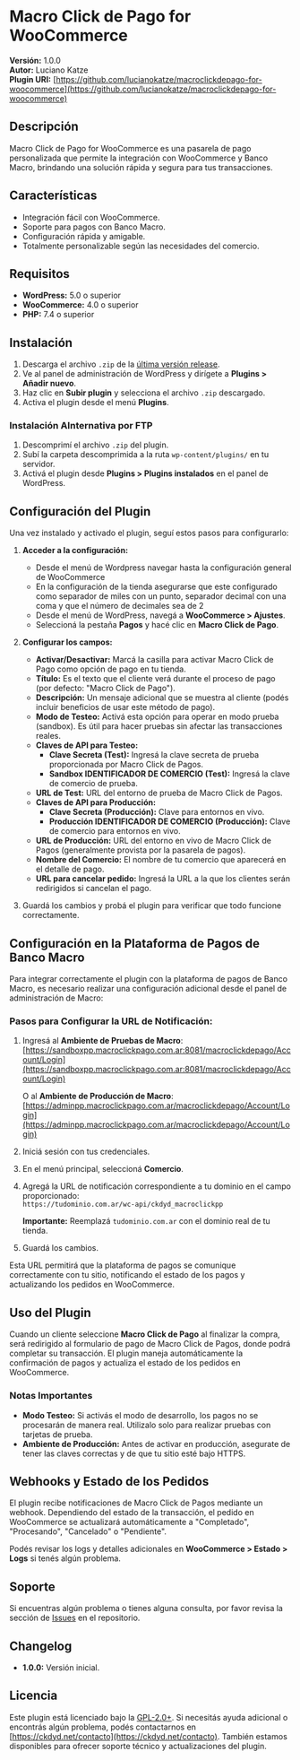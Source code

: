 # Macro Click de Pago for WooCommerce

**Versión:** 1.0.0  
**Autor:** Luciano Katze  
**Plugin URI:** [https://github.com/lucianokatze/macroclickdepago-for-woocommerce](https://github.com/lucianokatze/macroclickdepago-for-woocommerce)

## Descripción

Macro Click de Pago for WooCommerce es una pasarela de pago personalizada que permite la integración con WooCommerce y Banco Macro, brindando una solución rápida y segura para tus transacciones.

## Características

- Integración fácil con WooCommerce.
- Soporte para pagos con Banco Macro.
- Configuración rápida y amigable.
- Totalmente personalizable según las necesidades del comercio.

## Requisitos

- **WordPress:** 5.0 o superior
- **WooCommerce:** 4.0 o superior
- **PHP:** 7.4 o superior

## Instalación

1. Descarga el archivo `.zip` de la [última versión release](https://github.com/lucianokatze/macroclickdepago-for-woocommerce/releases).
2. Ve al panel de administración de WordPress y dirígete a **Plugins > Añadir nuevo**.
3. Haz clic en **Subir plugin** y selecciona el archivo `.zip` descargado.
4. Activa el plugin desde el menú **Plugins**.

### Instalación Alnternativa por FTP

1. Descomprimí el archivo `.zip` del plugin.
2. Subí la carpeta descomprimida a la ruta `wp-content/plugins/` en tu servidor.
3. Activá el plugin desde **Plugins > Plugins instalados** en el panel de WordPress.

## Configuración del Plugin

Una vez instalado y activado el plugin, seguí estos pasos para configurarlo:

1. **Acceder a la configuración:**
   - Desde el menú de Wordpress navegar hasta la configuración general de WooCommerce
   - En la configuración de la tienda asegurarse que este configurado como separador de miles con un punto, separador decimal con una coma y que el número de decimales sea de 2
   - Desde el menú de WordPress, navegá a **WooCommerce > Ajustes**.
   - Seleccioná la pestaña **Pagos** y hacé clic en **Macro Click de Pago**.

2. **Configurar los campos:**

   - **Activar/Desactivar:** Marcá la casilla para activar Macro Click de Pago como opción de pago en tu tienda.
   - **Título:** Es el texto que el cliente verá durante el proceso de pago (por defecto: "Macro Click de Pago").
   - **Descripción:** Un mensaje adicional que se muestra al cliente (podés incluir beneficios de usar este método de pago).
   - **Modo de Testeo:** Activá esta opción para operar en modo prueba (sandbox). Es útil para hacer pruebas sin afectar las transacciones reales.
   - **Claves de API para Testeo:**
     - **Clave Secreta (Test):** Ingresá la clave secreta de prueba proporcionada por Macro Click de Pagos.
     - **Sandbox IDENTIFICADOR DE COMERCIO (Test):** Ingresá la clave de comercio de prueba.
   - **URL de Test:** URL del entorno de prueba de Macro Click de Pagos.
   - **Claves de API para Producción:**
     - **Clave Secreta (Producción):** Clave para entornos en vivo.
     - **Producción IDENTIFICADOR DE COMERCIO (Producción):** Clave de comercio para entornos en vivo.
   - **URL de Producción:** URL del entorno en vivo de Macro Click de Pagos (generalmente provista por la pasarela de pagos).
   - **Nombre del Comercio:** El nombre de tu comercio que aparecerá en el detalle de pago.
   - **URL para cancelar pedido:** Ingresá la URL a la que los clientes serán redirigidos si cancelan el pago.

3. Guardá los cambios y probá el plugin para verificar que todo funcione correctamente.

## Configuración en la Plataforma de Pagos de Banco Macro

Para integrar correctamente el plugin con la plataforma de pagos de Banco Macro, es necesario realizar una configuración adicional desde el panel de administración de Macro:

### Pasos para Configurar la URL de Notificación:

1. Ingresá al **Ambiente de Pruebas de Macro**:  
   [https://sandboxpp.macroclickpago.com.ar:8081/macroclickdepago/Account/Login](https://sandboxpp.macroclickpago.com.ar:8081/macroclickdepago/Account/Login)

   O al **Ambiente de Producción de Macro**:  
   [https://adminpp.macroclickpago.com.ar/macroclickdepago/Account/Login](https://adminpp.macroclickpago.com.ar/macroclickdepago/Account/Login)

2. Iniciá sesión con tus credenciales.

3. En el menú principal, seleccioná **Comercio**.

4. Agregá la URL de notificación correspondiente a tu dominio en el campo proporcionado:  
   `https://tudominio.com.ar/wc-api/ckdyd_macroclickpp`

   **Importante:** Reemplazá `tudominio.com.ar` con el dominio real de tu tienda.

5. Guardá los cambios.

Esta URL permitirá que la plataforma de pagos se comunique correctamente con tu sitio, notificando el estado de los pagos y actualizando los pedidos en WooCommerce.

## Uso del Plugin

Cuando un cliente seleccione **Macro Click de Pago** al finalizar la compra, será redirigido al formulario de pago de Macro Click de Pagos, donde podrá completar su transacción. El plugin maneja automáticamente la confirmación de pagos y actualiza el estado de los pedidos en WooCommerce.

### Notas Importantes

- **Modo Testeo:** Si activás el modo de desarrollo, los pagos no se procesarán de manera real. Utilizalo solo para realizar pruebas con tarjetas de prueba.
- **Ambiente de Producción:** Antes de activar en producción, asegurate de tener las claves correctas y de que tu sitio esté bajo HTTPS.

## Webhooks y Estado de los Pedidos

El plugin recibe notificaciones de Macro Click de Pagos mediante un webhook. Dependiendo del estado de la transacción, el pedido en WooCommerce se actualizará automáticamente a "Completado", "Procesando", "Cancelado" o "Pendiente".

Podés revisar los logs y detalles adicionales en **WooCommerce > Estado > Logs** si tenés algún problema.
## Soporte

Si encuentras algún problema o tienes alguna consulta, por favor revisa la sección de [Issues](https://github.com/lucianokatze/macroclickdepago-for-woocommerce/issues) en el repositorio.

## Changelog

- **1.0.0:** Versión inicial.

## Licencia

Este plugin está licenciado bajo la [GPL-2.0+](https://www.gnu.org/licenses/gpl-2.0.html).
Si necesitás ayuda adicional o encontrás algún problema, podés contactarnos en [https://ckdyd.net/contacto](https://ckdyd.net/contacto). También estamos disponibles para ofrecer soporte técnico y actualizaciones del plugin.
